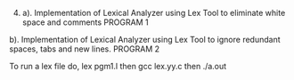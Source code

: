 4. a). Implementation of Lexical Analyzer using Lex Tool to eliminate white space and comments
PROGRAM 1

b). Implementation of Lexical Analyzer using Lex Tool to ignore redundant spaces, tabs and new lines.
PROGRAM 2

To run a lex file do,
lex pgm1.l then
gcc lex.yy.c then
./a.out
